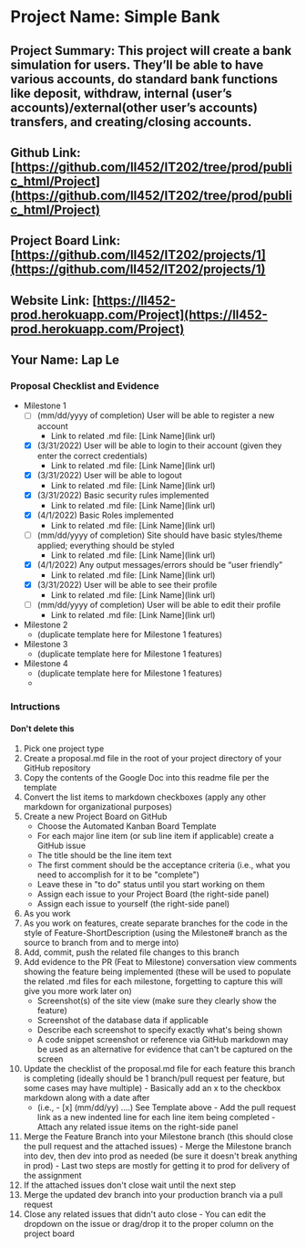 # Project Name: Simple Bank
## Project Summary: This project will create a bank simulation for users. They’ll be able to have various accounts, do standard bank functions like deposit, withdraw, internal (user’s accounts)/external(other user’s accounts) transfers, and creating/closing accounts.
## Github Link: [https://github.com/ll452/IT202/tree/prod/public_html/Project](https://github.com/ll452/IT202/tree/prod/public_html/Project)
## Project Board Link: [https://github.com/ll452/IT202/projects/1](https://github.com/ll452/IT202/projects/1)
## Website Link: [https://ll452-prod.herokuapp.com/Project](https://ll452-prod.herokuapp.com/Project)
## Your Name: Lap Le

<!-- Line item / Feature template (use this for each bullet point) -- DO NOT DELETE THIS SECTION


- [ ] \(mm/dd/yyyy of completion) Feature Title (from the proposal bullet point, if it's a sub-point indent it properly)
  -  Link to related .md file: [Link Name](link url)

 End Line item / Feature Template -- DO NOT DELETE THIS SECTION --> 
 
 
### Proposal Checklist and Evidence

- Milestone 1
    - [ ] \(mm/dd/yyyy of completion) User will be able to register a new account
        -  Link to related .md file: [Link Name](link url)
    - [x] \(3/31/2022) User will be able to login to their account (given they enter the correct credentials)
        -  Link to related .md file: [Link Name](link url)
    - [x] \(3/31/2022) User will be able to logout
        -  Link to related .md file: [Link Name](link url)
    - [x] \(3/31/2022) Basic security rules implemented
        -  Link to related .md file: [Link Name](link url)
    - [x] \(4/1/2022) Basic Roles implemented
        -  Link to related .md file: [Link Name](link url)
    - [ ] \(mm/dd/yyyy of completion) Site should have basic styles/theme applied; everything should be styled
        -  Link to related .md file: [Link Name](link url)
    - [x] \(4/1/2022) Any output messages/errors should be “user friendly”
        -  Link to related .md file: [Link Name](link url)
    - [x] \(3/31/2022) User will be able to see their profile
        -  Link to related .md file: [Link Name](link url)
    - [ ] \(mm/dd/yyyy of completion) User will be able to edit their profile
        -  Link to related .md file: [Link Name](link url)
- Milestone 2
  - (duplicate template here for Milestone 1 features)
- Milestone 3
  - (duplicate template here for Milestone 1 features)
- Milestone 4
  - (duplicate template here for Milestone 1 features)
  - 
### Intructions
#### Don't delete this
1. Pick one project type
2. Create a proposal.md file in the root of your project directory of your GitHub repository
3. Copy the contents of the Google Doc into this readme file per the template
4. Convert the list items to markdown checkboxes (apply any other markdown for organizational purposes)
5. Create a new Project Board on GitHub
   - Choose the Automated Kanban Board Template
   - For each major line item (or sub line item if applicable) create a GitHub issue
   - The title should be the line item text
   - The first comment should be the acceptance criteria (i.e., what you need to accomplish for it to be "complete")
   - Leave these in "to do" status until you start working on them
   - Assign each issue to your Project Board (the right-side panel)
   - Assign each issue to yourself (the right-side panel)
6. As you work
  1. As you work on features, create separate branches for the code in the style of Feature-ShortDescription (using the Milestone# branch as the source to branch from and to merge into)
  2. Add, commit, push the related file changes to this branch
  3. Add evidence to the PR (Feat to Milestone) conversation view comments showing the feature being implemented (these will be used to populate the related .md files for each milestone, forgetting to capture this will give you more work later on)
     - Screenshot(s) of the site view (make sure they clearly show the feature)
     - Screenshot of the database data if applicable
     - Describe each screenshot to specify exactly what's being shown
     - A code snippet screenshot or reference via GitHub markdown may be used as an alternative for evidence that can't be captured on the screen
  4. Update the checklist of the proposal.md file for each feature this branch is completing (ideally should be 1 branch/pull request per feature, but some cases may have multiple)
    - Basically add an x to the checkbox markdown along with a date after
      - (i.e.,   - [x] (mm/dd/yy) ....) See Template above
    - Add the pull request link as a new indented line for each line item being completed
    - Attach any related issue items on the right-side panel
  5. Merge the Feature Branch into your Milestone branch (this should close the pull request and the attached issues)
    - Merge the Milestone branch into dev, then dev into prod as needed (be sure it doesn't break anything in prod)
    - Last two steps are mostly for getting it to prod for delivery of the assignment 
  7. If the attached issues don't close wait until the next step
  8. Merge the updated dev branch into your production branch via a pull request
  9. Close any related issues that didn't auto close
    - You can edit the dropdown on the issue or drag/drop it to the proper column on the project board